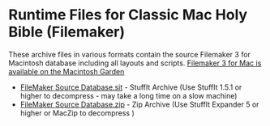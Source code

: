 # Runtime Files for Classic Mac Holy Bible (Filemaker)

These archive files in various formats contain the source Filemaker 3 for Macintosh database including all layouts and scripts.  [Filemaker 3 for Mac is available on the Macintosh Garden](https://macintoshgarden.org/apps/claris-filemaker-pro-30cav4-30cav5-update)

- [FileMaker Source Database.sit](https://github.com/djtrustgod/Classic-Mac-Holy-Bible/blob/main/ClassicMac/Source/FileMaker%20Source%20Database.sit) - StuffIt Archive (Use StuffIt 1.5.1 or higher to decompress - may take a long time on a slow machine)
- [FileMaker Source Database.zip](https://github.com/djtrustgod/Classic-Mac-Holy-Bible/blob/main/ClassicMac/Source/FileMaker%20Source%20Database.zip) - Zip Archive (Use StuffIt Expander 5 or higher or MacZip to decompress )
